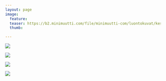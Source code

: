 ```yaml
---
layout: page
image:
  feature:
  teaser: https://b2.minimuutti.com/file/minimuutti-com/luontokuvat/kes%C3%A4/13/DS64868-245px.jpg
  thumb:

---
```


![](https://b2.minimuutti.com/file/minimuutti-com/luontokuvat/kes%C3%A4/13/DS64840-800px.jpg)

![](https://b2.minimuutti.com/file/minimuutti-com/luontokuvat/kes%C3%A4/13/DS64841-800px.jpg)

![](https://b2.minimuutti.com/file/minimuutti-com/luontokuvat/kes%C3%A4/13/DS64847-800px.jpg)

![](https://b2.minimuutti.com/file/minimuutti-com/luontokuvat/kes%C3%A4/13/DS64868-800px.jpg)
